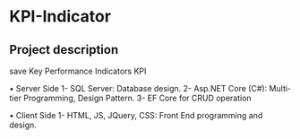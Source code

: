 # KPI-Indicator

## Project description


 save Key Performance Indicators  KPI
 
•  Server Side 
1-   SQL Server: Database design.
2-   Asp.NET Core (C#): Multi-tier Programming, Design Pattern.
3-   EF Core for CRUD operation 
 
• Client Side 
1- HTML, JS, JQuery, CSS: Front End programming and design.

